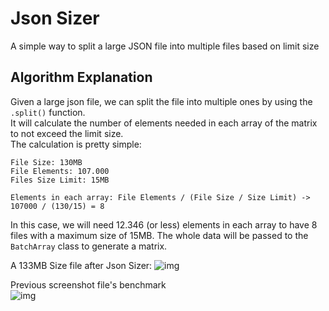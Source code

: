 # Json Sizer

A simple way to split a large JSON file into multiple files based on limit size

## Algorithm Explanation

Given a large json file, we can split the file into multiple ones by using the `.split()` function.  
It will calculate the number of elements needed in each array of the matrix to not exceed the limit size.  
The calculation is pretty simple:

```
File Size: 130MB
File Elements: 107.000
Files Size Limit: 15MB

Elements in each array: File Elements / (File Size / Size Limit) -> 107000 / (130/15) = 8
```

In this case, we will need 12.346 (or less) elements in each array to have 8 files with a maximum size of 15MB.
The whole data will be passed to the `BatchArray` class to generate a matrix.

A 133MB Size file after Json Sizer:
![img](https://i.imgur.com/Gn0R9k2.png)

Previous screenshot file's benchmark  
![img](https://i.imgur.com/co0gW5Q.png)
